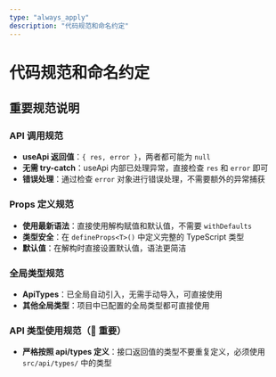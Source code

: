```yaml
---
type: "always_apply"
description: "代码规范和命名约定"
---
```


# 代码规范和命名约定

## 重要规范说明

### API 调用规范
- **useApi 返回值**：`{ res, error }`，两者都可能为 `null`
- **无需 try-catch**：useApi 内部已处理异常，直接检查 `res` 和 `error` 即可
- **错误处理**：通过检查 `error` 对象进行错误处理，不需要额外的异常捕获

### Props 定义规范
- **使用最新语法**：直接使用解构赋值和默认值，不需要 `withDefaults`
- **类型安全**：在 `defineProps<T>()` 中定义完整的 TypeScript 类型
- **默认值**：在解构时直接设置默认值，语法更简洁

### 全局类型规范
- **ApiTypes**：已全局自动引入，无需手动导入，可直接使用
- **其他全局类型**：项目中已配置的全局类型都可直接使用

### API 类型使用规范（🚨 重要）
- **严格按照 api/types 定义**：接口返回值的类型不要重复定义，必须使用 `src/api/types/` 中的类型